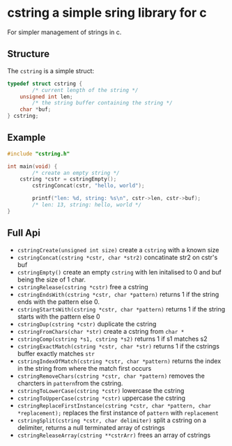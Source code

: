 # cstring a simple sring library for c

For simpler management of strings in c.

## Structure

The `cstring` is a simple struct:

```c
typedef struct cstring {
		/* current length of the string */
    unsigned int len;
		/* the string buffer containing the string */
    char *buf;
} cstring;
```

## Example
```c
#include "cstring.h"

int main(void) {
		/* create an empty string */
    cstring *cstr = cstringEmpty();
		cstringConcat(cstr, "hello, world");

		printf("len: %d, string: %s\n", cstr->len, cstr->buf);
		/* len: 13, string: hello, world */
}
```

## Full Api
- `cstringCreate(unsigned int size)` create a `cstring` with a known size
- `cstringConcat(cstring *cstr, char *str2)` concatinate str2 on cstr's buf
- `cstringEmpty()` create an empty `cstring` with len initalised to 0 and buf being the size of 1 char.
- `cstringRelease(cstring *cstr)` free a cstring
- `cstringEndsWith(cstring *cstr, char *pattern)` returns 1 if the string ends with the pattern else 0.
- `cstringStartsWith(cstring *cstr, char *pattern)` returns 1 if the string starts with the pattern else 0
- `cstringDup(cstring *cstr)` duplicate the cstring
- `cstringFromChars(char *str)` create a cstring from `char *`
- `cstringComp(cstring *s1, cstring *s2)` returns 1 if s1 matches s2
- `cstringExactMatch(cstring *cstr, char *str)` returns 1 if the cstrings buffer exactly matches `str`
- `cstringIndexOfMatch(cstring *cstr, char *pattern)` returns the index in the string from where the match first occurs
- `cstringRemoveChars(cstring *cstr, char *pattern)` removes the charcters in `pattern`from the cstring.
- `cstringToLowerCase(cstring *cstr)` lowercase the cstring
- `cstringToUpperCase(cstring *cstr)` uppercase the cstring
- `cstringReplaceFirstInstance(cstring *cstr, char *pattern, char *replacement);` replaces the first instance of `pattern` with `replacement`
- `cstringSplit(cstring *cstr, char delimiter)` split a cstring on a delimiter, returns a null terminated array of cstrings
- `cstringReleaseArray(cstring **cstrArr)` frees an array of cstrings
